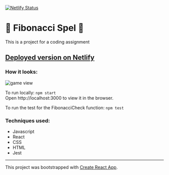 [![Netlify Status](https://api.netlify.com/api/v1/badges/a47bd421-b7e0-4a62-9a0f-52180d413f59/deploy-status)](https://app.netlify.com/sites/fibonacci-spel/deploys)
# :shell: Fibonacci Spel :sunflower:

This is a project for a coding assignment

## [Deployed version on Netlify](https://fibonacci-spel.netlify.com/)

### How it looks:
![game view](fibonacci06.gif)

To run locally: `npm start`  
Open http://localhost:3000 to view it in the browser.

To run the test for the FibonacciCheck function: `npm test`

### Techniques used:
- Javascript
- React
- CSS
- HTML
- Jest

----------------------------------------------------------------------------------------------------------------
This project was bootstrapped with [Create React App](https://github.com/facebook/create-react-app).
